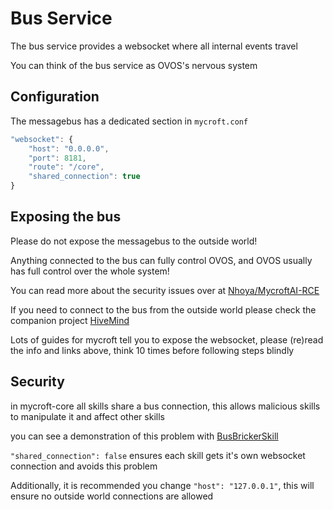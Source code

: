 # Bus Service

The bus service provides a websocket where all internal events travel

You can think of the bus service as OVOS's nervous system

## Configuration

The messagebus has a dedicated section in `mycroft.conf`

```javascript
"websocket": {
    "host": "0.0.0.0",
    "port": 8181,
    "route": "/core",
    "shared_connection": true
}
```

## Exposing the bus

Please do not expose the messagebus to the outside world!

Anything connected to the bus can fully control OVOS, and OVOS usually has full control over the whole system!

You can read more about the security issues over at [Nhoya/MycroftAI-RCE](https://github.com/Nhoya/MycroftAI-RCE)

If you need to connect to the bus from the outside world please check the companion project [HiveMind](https://openvoiceos.github.io/community-docs/friends/#hivemind)

Lots of guides for mycroft tell you to expose the websocket, please (re)read the info and links above, think 10 times before following steps blindly

## Security

in mycroft-core all skills share a bus connection, this allows malicious skills to manipulate it and affect other skills

you can see a demonstration of this problem with [BusBrickerSkill](https://github.com/EvilJarbas/BusBrickerSkill)

`"shared_connection": false` ensures each skill gets it's own websocket connection and avoids this problem

Additionally, it is recommended you change `"host": "127.0.0.1"`, this will ensure no outside world connections are allowed
